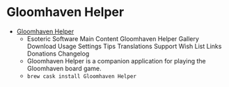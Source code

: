 # Gloomhaven Helper
- [Gloomhaven Helper](https://esotericsoftware.com/gloomhaven-helper)
  -  Esoteric Software Main Content Gloomhaven Helper Gallery Download Usage Settings Tips Translations Support Wish List Links Donations Changelog
  - Gloomhaven Helper is a companion application for playing the Gloomhaven board game.
  - `brew cask install Gloomhaven Helper`

